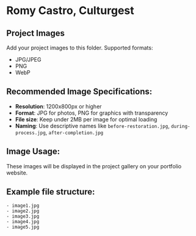 # Romy Castro, Culturgest

## Project Images

Add your project images to this folder. Supported formats:
- JPG/JPEG
- PNG
- WebP

## Recommended Image Specifications:
- **Resolution**: 1200x800px or higher
- **Format**: JPG for photos, PNG for graphics with transparency
- **File size**: Keep under 2MB per image for optimal loading
- **Naming**: Use descriptive names like `before-restoration.jpg`, `during-process.jpg`, `after-completion.jpg`

## Image Usage:
These images will be displayed in the project gallery on your portfolio website.

## Example file structure:
```
- image1.jpg
- image2.jpg
- image3.jpg
- image4.jpg
- image5.jpg
``` 